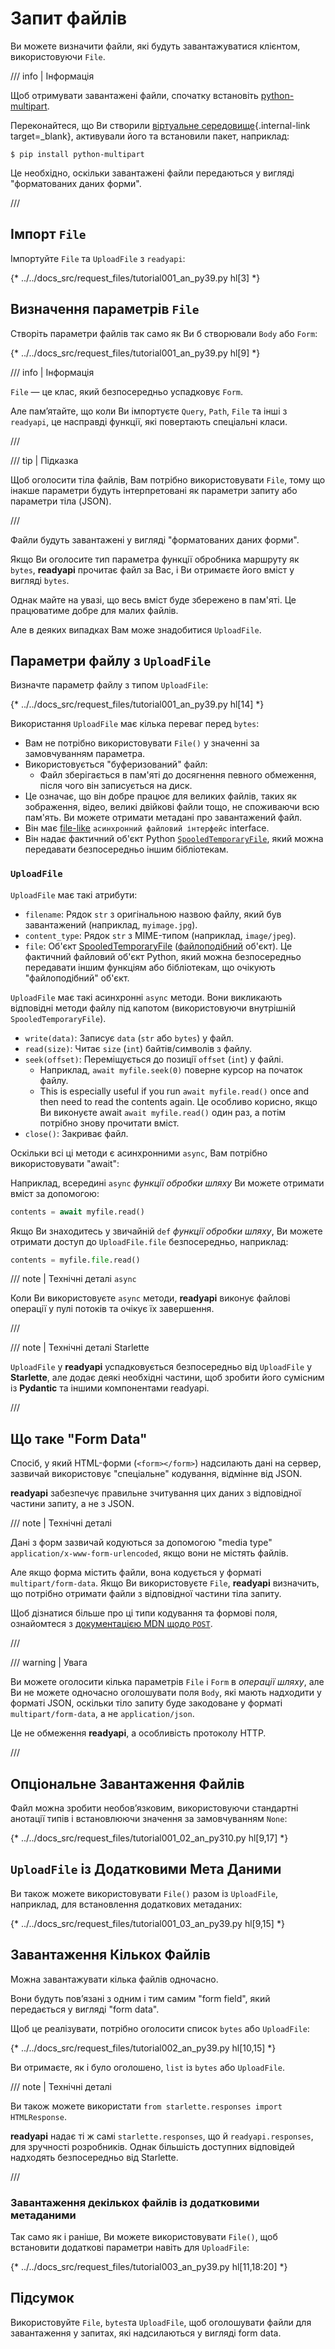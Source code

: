 # Запит файлів

Ви можете визначити файли, які будуть завантажуватися клієнтом, використовуючи `File`.

/// info | Інформація

Щоб отримувати завантажені файли, спочатку встановіть <a href="https://github.com/Kludex/python-multipart" class="external-link" target="_blank">python-multipart</a>.

Переконайтеся, що Ви створили [віртуальне середовище](../virtual-environments.md){.internal-link target=_blank}, активували його та встановили пакет, наприклад:

```console
$ pip install python-multipart
```

Це необхідно, оскільки завантажені файли передаються у вигляді "форматованих даних форми".

///

## Імпорт `File`

Імпортуйте `File` та `UploadFile` з `readyapi`:

{* ../../docs_src/request_files/tutorial001_an_py39.py hl[3] *}

## Визначення параметрів `File`

Створіть параметри файлів так само як Ви б створювали `Body` або `Form`:

{* ../../docs_src/request_files/tutorial001_an_py39.py hl[9] *}

/// info | Інформація

`File`  — це клас, який безпосередньо успадковує `Form`.

Але пам’ятайте, що коли Ви імпортуєте `Query`, `Path`, `File` та інші з `readyapi`, це насправді функції, які повертають спеціальні класи.

///

/// tip | Підказка

Щоб оголосити тіла файлів, Вам потрібно використовувати `File`, тому що інакше параметри будуть інтерпретовані як параметри запиту або параметри тіла (JSON).

///

Файли будуть завантажені у вигляді "форматованих даних форми".

Якщо Ви оголосите тип параметра функції обробника маршруту як `bytes`, **readyapi** прочитає файл за Вас, і Ви отримаєте його вміст у вигляді `bytes`.

Однак майте на увазі, що весь вміст буде збережено в пам'яті. Це працюватиме добре для малих файлів.

Але в деяких випадках Вам може знадобитися `UploadFile`.

## Параметри файлу з `UploadFile`

Визначте параметр файлу з типом `UploadFile`:

{* ../../docs_src/request_files/tutorial001_an_py39.py hl[14] *}

Використання `UploadFile` має кілька переваг перед `bytes`:

* Вам не потрібно використовувати `File()` у значенні за замовчуванням параметра.
* Використовується "буферизований" файл:
    * Файл зберігається в пам'яті до досягнення певного обмеження, після чого він записується на диск.
* Це означає, що він добре працює для великих файлів, таких як зображення, відео, великі двійкові файли тощо, не споживаючи всю пам'ять.
Ви можете отримати метадані про завантажений файл.
* Він має <a href="https://docs.python.org/3/glossary.html#term-file-like-object" class="external-link" target="_blank">file-like</a> `асинхронний файловий інтерфейс` interface.
* Він надає фактичний об'єкт Python <a href="https://docs.python.org/3/library/tempfile.html#tempfile.SpooledTemporaryFile" class="external-link" target="_blank">`SpooledTemporaryFile`</a>, який можна передавати безпосередньо іншим бібліотекам.

### `UploadFile`

`UploadFile` має такі атрибути:

* `filename`: Рядок `str` з оригінальною назвою файлу, який був завантажений (наприклад, `myimage.jpg`).
* `content_type`: Рядок `str` з MIME-типом (наприклад, `image/jpeg`).
* `file`: Об'єкт <a href="https://docs.python.org/3/library/tempfile.html#tempfile.SpooledTemporaryFile" class="external-link" target="_blank">SpooledTemporaryFile</a> (<a href="https://docs.python.org/3/glossary.html#term-file-like-object" class="external-link" target="_blank">файлоподібний</a> об'єкт). Це фактичний файловий об'єкт Python, який можна безпосередньо передавати іншим функціям або бібліотекам, що очікують "файлоподібний" об'єкт.

`UploadFile` має такі асинхронні `async` методи. Вони викликають відповідні методи файлу під капотом (використовуючи внутрішній `SpooledTemporaryFile`).

* `write(data)`: Записує `data` (`str` або `bytes`) у файл.
* `read(size)`: Читає `size` (`int`) байтів/символів з файлу.
* `seek(offset)`: Переміщується до позиції `offset` (`int`) у файлі.
    * Наприклад, `await myfile.seek(0)` поверне курсор на початок файлу.
    * This is especially useful if you run `await myfile.read()` once and then need to read the contents again. Це особливо корисно, якщо Ви виконуєте await `await myfile.read()` один раз, а потім потрібно знову прочитати вміст.
* `close()`: Закриває файл.

Оскільки всі ці методи є асинхронними `async`, Вам потрібно використовувати "await":

Наприклад, всередині `async` *функції обробки шляху* Ви можете отримати вміст за допомогою:

```Python
contents = await myfile.read()
```
Якщо Ви знаходитесь у звичайній `def` *функції обробки шляху*, Ви можете отримати доступ до `UploadFile.file` безпосередньо, наприклад:

```Python
contents = myfile.file.read()
```

/// note | Технічні деталі `async`

Коли Ви використовуєте `async` методи, **readyapi** виконує файлові операції у пулі потоків та очікує їх завершення.

///

/// note | Технічні деталі Starlette

`UploadFile` у **readyapi** успадковується безпосередньо від `UploadFile` у **Starlette**, але додає деякі необхідні частини, щоб зробити його сумісним із **Pydantic** та іншими компонентами readyapi.

///

## Що таке "Form Data"

Спосіб, у який HTML-форми (`<form></form>`) надсилають дані на сервер, зазвичай використовує "спеціальне" кодування, відмінне від JSON.

**readyapi**  забезпечує правильне зчитування цих даних з відповідної частини запиту, а не з JSON.

/// note | Технічні деталі

Дані з форм зазвичай кодуються за допомогою "media type" `application/x-www-form-urlencoded`, якщо вони не містять файлів.

Але якщо форма містить файли, вона кодується у форматі `multipart/form-data`. Якщо Ви використовуєте `File`, **readyapi**  визначить, що потрібно отримати файли з відповідної частини тіла запиту.

Щоб дізнатися більше про ці типи кодування та формові поля, ознайомтеся з <a href="https://developer.mozilla.org/en-US/docs/Web/HTTP/Methods/POST" class="external-link" target="_blank"><abbr title="Mozilla Developer Network">документацією MDN</abbr> щодо <code>POST</code></a>.

///

/// warning | Увага

Ви можете оголосити кілька параметрів `File` і `Form` в *операції шляху*, але Ви не можете одночасно оголошувати поля `Body`, які мають надходити у форматі JSON, оскільки тіло запиту буде закодоване у форматі `multipart/form-data`, а не `application/json`.

Це не обмеження **readyapi**, а особливість протоколу HTTP.

///

## Опціональне Завантаження Файлів

Файл можна зробити необов’язковим, використовуючи стандартні анотації типів і встановлюючи значення за замовчуванням `None`:

{* ../../docs_src/request_files/tutorial001_02_an_py310.py hl[9,17] *}

## `UploadFile` із Додатковими Мета Даними

Ви також можете використовувати `File()` разом із `UploadFile`, наприклад, для встановлення додаткових метаданих:

{* ../../docs_src/request_files/tutorial001_03_an_py39.py hl[9,15] *}

## Завантаження Кількох Файлів

Можна завантажувати кілька файлів одночасно.

Вони будуть пов’язані з одним і тим самим "form field", який передається у вигляді "form data".

Щоб це реалізувати, потрібно оголосити список `bytes` або `UploadFile`:

{* ../../docs_src/request_files/tutorial002_an_py39.py hl[10,15] *}

Ви отримаєте, як і було оголошено, `list` із `bytes` або `UploadFile`.

/// note | Технічні деталі

Ви також можете використати `from starlette.responses import HTMLResponse`.

**readyapi**  надає ті ж самі `starlette.responses`, що й `readyapi.responses`, для зручності розробників. Однак більшість доступних відповідей надходять безпосередньо від Starlette.

///

### Завантаження декількох файлів із додатковими метаданими

Так само як і раніше, Ви можете використовувати `File()`, щоб встановити додаткові параметри навіть для `UploadFile`:

{* ../../docs_src/request_files/tutorial003_an_py39.py hl[11,18:20] *}

## Підсумок

Використовуйте `File`, `bytes`та `UploadFile`, щоб оголошувати файли для завантаження у запитах, які надсилаються у вигляді form data.
